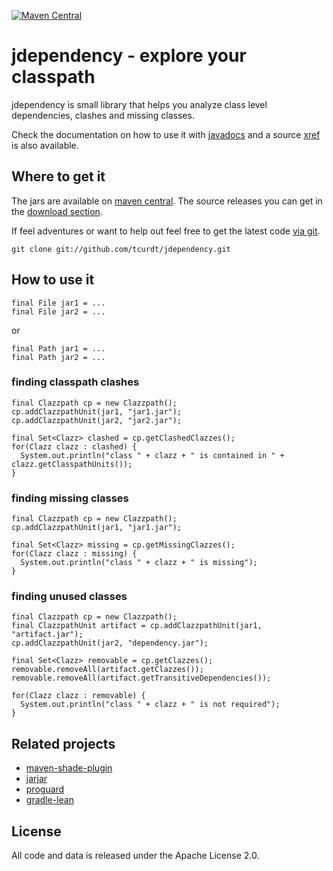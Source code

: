 [![Maven Central](https://img.shields.io/maven-central/v/org.vafer/jdependency.svg?maxAge=86400)](http://search.maven.org/#search%7Cga%7C1%7Cg%3A%22org.vafer%22%20a%3A%22jdependency%22)


# jdependency - explore your classpath

jdependency is small library that helps you analyze class level dependencies,
clashes and missing classes.

Check the documentation on how to use it with [javadocs](http://tcurdt.github.com/jdependency/release/2.0/apidocs/) and a source
[xref](http://tcurdt.github.com/jdependency/release/2.0/xref/) is also available.

## Where to get it

The jars are available on [maven central](http://repo1.maven.org/maven2/org/vafer/jdependency/).
The source releases you can get in the [download section](http://github.com/tcurdt/jdependency/downloads).

If feel adventures or want to help out feel free to get the latest code
[via git](http://github.com/tcurdt/jdependency/tree/master).

    git clone git://github.com/tcurdt/jdependency.git

## How to use it

    final File jar1 = ...
    final File jar2 = ...

or

    final Path jar1 = ...
    final Path jar2 = ...

### finding classpath clashes

    final Clazzpath cp = new Clazzpath();
    cp.addClazzpathUnit(jar1, "jar1.jar");
    cp.addClazzpathUnit(jar2, "jar2.jar");

    final Set<Clazz> clashed = cp.getClashedClazzes();
    for(Clazz clazz : clashed) {
      System.out.println("class " + clazz + " is contained in " + clazz.getClasspathUnits());
    }

### finding missing classes

    final Clazzpath cp = new Clazzpath();
    cp.addClazzpathUnit(jar1, "jar1.jar");

    final Set<Clazz> missing = cp.getMissingClazzes();
    for(Clazz clazz : missing) {
      System.out.println("class " + clazz + " is missing");
    }

### finding unused classes

    final Clazzpath cp = new Clazzpath();
    final ClazzpathUnit artifact = cp.addClazzpathUnit(jar1, "artifact.jar");
    cp.addClazzpathUnit(jar2, "dependency.jar");

    final Set<Clazz> removable = cp.getClazzes();
    removable.removeAll(artifact.getClazzes());
    removable.removeAll(artifact.getTransitiveDependencies());

    for(Clazz clazz : removable) {
      System.out.println("class " + clazz + " is not required");
    }

## Related projects

* [maven-shade-plugin](http://maven.apache.org/plugins/maven-shade-plugin/)
* [jarjar](http://code.google.com/p/jarjar/)
* [proguard](http://proguard.sourceforge.net/)
* [gradle-lean](https://github.com/cuzfrog/gradle-lean)

## License

All code and data is released under the Apache License 2.0.